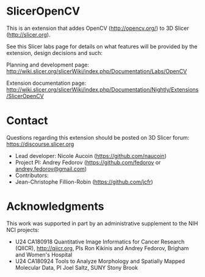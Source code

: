 # SlicerOpenCV

This is an extension that addes OpenCV (http://opencv.org/) to 3D Slicer (http://slicer.org).

See this Slicer labs page for details on what features will be provided by the
extension, design decisions and such:

Planning and development page: http://wiki.slicer.org/slicerWiki/index.php/Documentation/Labs/OpenCV

Extension documentation page: http://wiki.slicer.org/slicerWiki/index.php/Documentation/Nightly/Extensions/SlicerOpenCV

# Contact

Questions regarding this extension should be posted on 3D Slicer forum: https://discourse.slicer.org

* Lead developer: Nicole Aucoin (https://github.com/naucoin)
* Project PI: Andrey Fedorov (https://github.com/fedorov or
  andrey.fedorov@gmail.com)
* Contributors:
 * Jean-Christophe Fillion-Robin (https://github.com/jcfr)

# Acknowledgments

This work was supported in part by an administrative supplement to the NIH NCI
projects:

* U24 CA180918 Quantitative Image Informatics for Cancer Research
(QIICR), http://qiicr.org, PIs Ron Kikinis and Andrey Fedorov, Brigham and
Women's Hospital
* U24 CA180924 Tools to Analyze Morphology and Spatially Mapped Molecular Data,
  PI Joel Saltz, SUNY Stony Brook
